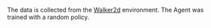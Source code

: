 The data is collected from the [Walker2d](https://gymnasium.farama.org/environments/mujoco/walker2d/) environment. The Agent was trained with a random policy.
